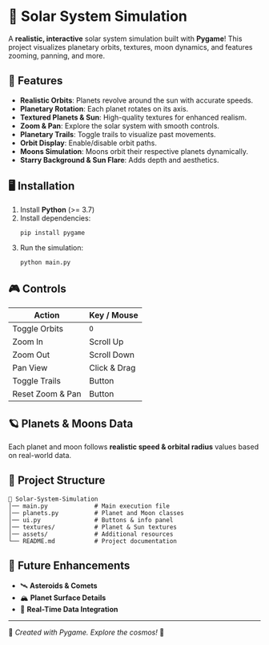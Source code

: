 # 🌌 Solar System Simulation

A **realistic, interactive** solar system simulation built with **Pygame**! This project visualizes planetary orbits, textures, moon dynamics, and features zooming, panning, and more.

## 🚀 Features
- **Realistic Orbits**: Planets revolve around the sun with accurate speeds.
- **Planetary Rotation**: Each planet rotates on its axis.
- **Textured Planets & Sun**: High-quality textures for enhanced realism.
- **Zoom & Pan**: Explore the solar system with smooth controls.
- **Planetary Trails**: Toggle trails to visualize past movements.
- **Orbit Display**: Enable/disable orbit paths.
- **Moons Simulation**: Moons orbit their respective planets dynamically.
- **Starry Background & Sun Flare**: Adds depth and aesthetics.

## 🖥️ Installation
1. Install **Python** (>= 3.7)
2. Install dependencies:
   ```sh
   pip install pygame
   ```
3. Run the simulation:
   ```sh
   python main.py
   ```

## 🎮 Controls
| Action | Key / Mouse |
|--------|------------|
| Toggle Orbits | `O` |
| Zoom In | Scroll Up |
| Zoom Out | Scroll Down |
| Pan View | Click & Drag |
| Toggle Trails | Button |
| Reset Zoom & Pan | Button |

## 🪐 Planets & Moons Data
Each planet and moon follows **realistic speed & orbital radius** values based on real-world data.

## 📂 Project Structure
```
📂 Solar-System-Simulation
│── main.py             # Main execution file
│── planets.py          # Planet and Moon classes
│── ui.py               # Buttons & info panel
│── textures/           # Planet & Sun textures
│── assets/             # Additional resources
└── README.md           # Project documentation
```

## 🔮 Future Enhancements
- 🛰️ **Asteroids & Comets**
- 🏔️ **Planet Surface Details**
- 📡 **Real-Time Data Integration**

---
🎨 *Created with Pygame. Explore the cosmos!* 🚀

